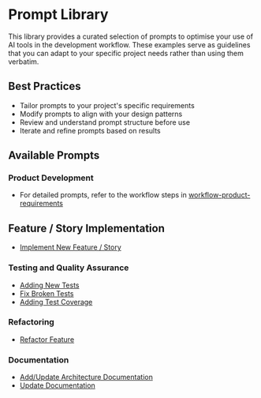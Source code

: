 # Prompt Library

This library provides a curated selection of prompts to optimise your use of AI tools in the development workflow. These examples serve as guidelines that you can adapt to your specific project needs rather than using them verbatim.

## Best Practices
- Tailor prompts to your project's specific requirements
- Modify prompts to align with your design patterns
- Review and understand prompt structure before use
- Iterate and refine prompts based on results

## Available Prompts

### Product Development
 - For detailed prompts, refer to the workflow steps in [workflow-product-requirements](../workflow/workflow-product-requirements.md)

## Feature / Story Implementation
- [Implement New Feature / Story](prompt-new-feature-story.md)

### Testing and Quality Assurance
- [Adding New Tests](prompt-add-new-test.md)
- [Fix Broken Tests](prompt-fix-test-errors.md)
- [Adding Test Coverage](prompt-add-test-coverage.md)

### Refactoring
- [Refactor Feature](prompt-refactor-feature.md)

### Documentation
- [Add/Update Architecture Documentation](prompt-add-architecture-docs.md)
- [Update Documentation](prompt-update-documentation.md)
